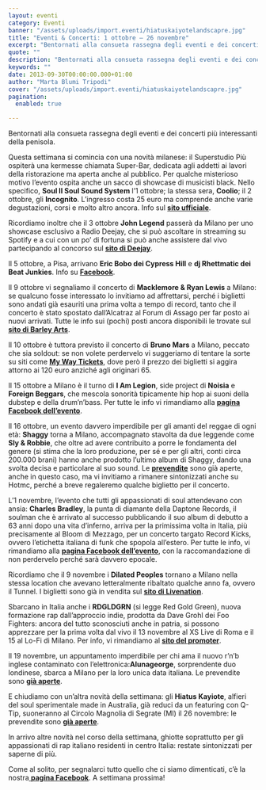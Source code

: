 ```yaml
---
layout: eventi
category: Eventi
banner: "/assets/uploads/import.eventi/hiatuskaiyotelandscapre.jpg"
title: "Eventi & Concerti: 1 ottobre – 26 novembre"
excerpt: "Bentornati alla consueta rassegna degli eventi e dei concerti più interessanti della penisola. Questa settimana si comincia con una novità milanese: il Superstudio Più ospiterà una kermesse chiamata Super-Bar, dedicata agli addetti ai lavori della ristorazione ma aperta anche al pubblico. Per qualche misterioso motivo l’evento ospita anche un sacco di showcase di musicisti black. [&hellip"
quote: ""
description: "Bentornati alla consueta rassegna degli eventi e dei concerti più interessanti della penisola. Questa settimana si comincia con una novità milanese: il Superstudio Più ospiterà una kermesse chiamata Super-Bar, dedicata agli addetti ai lavori della ristorazione ma aperta anche al pubblico. Per qualche misterioso motivo l’evento ospita anche un sacco di showcase di musicisti black. [&hellip"
keywords: ""
date: 2013-09-30T00:00:00.000+01:00
author: "Marta Blumi Tripodi"
cover: "/assets/uploads/import.eventi/hiatuskaiyotelandscapre.jpg"
pagination:
  enabled: true

---
```


Bentornati alla consueta rassegna degli eventi e dei concerti più interessanti della penisola.

Questa settimana si comincia con una novità milanese: il Superstudio Più ospiterà una kermesse chiamata Super-Bar, dedicata agli addetti ai lavori della ristorazione ma aperta anche al pubblico. Per qualche misterioso motivo l’evento ospita anche un sacco di showcase di musicisti black. Nello specifico, **Soul II Soul Sound System** l’1 ottobre; la stessa sera, **Coolio**; il 2 ottobre, gli **Incognito**. L’ingresso costa 25 euro ma comprende anche varie degustazioni, corsi e molto altro ancora. Info sul [**sito ufficiale**](http://www.ticket.it/superbar/index.html "http://www.ticket.it/superbar/index.html").

Ricordiamo inoltre che il 3 ottobre **John Legend** passerà da Milano per uno showcase esclusivo a Radio Deejay, che si può ascoltare in streaming su Spotify e a cui con un po’ di fortuna si può anche assistere dal vivo partecipando al concorso sul [**sito di Deejay**](http://www.deejay.it/eventi/john-legend-livedeejay-con-spotify/350734/ "http://www.deejay.it/eventi/john-legend-livedeejay-con-spotify/350734/").

Il 5 ottobre, a Pisa, arrivano **Eric Bobo dei Cypress Hill** e **dj Rhettmatic dei Beat Junkies**. Info su [**Facebook**](https://www.facebook.com/ReverseSoundCafe?fref=ts "https://www.facebook.com/ReverseSoundCafe?fref=ts").

Il 9 ottobre vi segnaliamo il concerto di **Macklemore & Ryan Lewis** a Milano: se qualcuno fosse interessato lo invitiamo ad affrettarsi, perché i biglietti sono andati già esauriti una prima volta a tempo di record, tanto che il concerto è stato spostato dall’Alcatraz al Forum di Assago per far posto ai nuovi arrivati. Tutte le info sui (pochi) posti ancora disponibili le trovate sul [**sito di Barley Arts**](http://www.barleyarts.com/Concerti/1/3/8410/macklemore-and-ryan-lewis-milano "http://www.barleyarts.com/Concerti/1/3/8410/macklemore-and-ryan-lewis-milano").

Il 10 ottobre è tuttora previsto il concerto di **Bruno Mars** a Milano, peccato che sia soldout: se non volete perdervelo vi suggeriamo di tentare la sorte su siti come [**My Way Tickets**](http://www.mywayticket.it/buy/10511/bruno-mars/mediolanum-forum-assago/bruno-mars "http://www.mywayticket.it/buy/10511/bruno-mars/mediolanum-forum-assago/bruno-mars"), dove però il prezzo dei biglietti si aggira attorno ai 120 euro anziché agli originari 65.

Il 15 ottobre a Milano è il turno di **I Am Legion**, side project di **Noisia** e **Foreign Beggars**, che mescola sonorità tipicamente hip hop ai suoni della dubstep e della drum’n’bass. Per tutte le info vi rimandiamo alla [**pagina Facebook dell’evento**](https://www.facebook.com/events/172899772886795/ "https://www.facebook.com/events/172899772886795/").

Il 16 ottobre, un evento davvero imperdibile per gli amanti del reggae di ogni età: **Shaggy** torna a Milano, accompagnato stavolta da due leggende come **Sly & Robbie**, che oltre ad avere contribuito a porre le fondamenta del genere (si stima che la loro produzione, per sé e per gli altri, conti circa 200.000 brani) hanno anche prodotto l’ultimo album di Shaggy, dando una svolta decisa e particolare al suo sound. Le [**prevendite**](http://www.ticketone.it/shaggy-biglietti.html?affiliate=ITT&doc=artistPages/tickets&fun=artist&action=tickets&kuid=462890 "http://www.ticketone.it/shaggy-biglietti.html?affiliate=ITT&doc=artistPages/tickets&fun=artist&action=tickets&kuid=462890") sono già aperte, anche in questo caso, ma vi invitiamo a rimanere sintonizzati anche su Hotmc, perché a breve regaleremo qualche biglietto per il concerto.

L’1 novembre, l’evento che tutti gli appassionati di soul attendevano con ansia: **Charles Bradley**, la punta di diamante della Daptone Records, il soulman che è arrivato al successo pubblicando il suo album di debutto a 63 anni dopo una vita d’inferno, arriva per la primissima volta in Italia, più precisamente al Bloom di Mezzago, per un concerto targato Record Kicks, ovvero l’etichetta italiana di funk che spopola all’estero. Per tutte le info, vi rimandiamo alla [**pagina Facebook dell’evento**](https://www.facebook.com/events/510858175668926/?fref=ts "https://www.facebook.com/events/510858175668926/?fref=ts"), con la raccomandazione di non perdervelo perché sarà davvero epocale.

Ricordiamo che il 9 novembre i **Dilated Peoples** tornano a Milano nella stessa location che avevano letteralmente ribaltato qualche anno fa, ovvero il Tunnel. I biglietti sono già in vendita sul [**sito di Livenation**](https://www.livenation.it/artist/dilated-peoples-tickets "http://www.livenation.it/artist/dilated-peoples-tickets").

Sbarcano in Italia anche i **RDGLDGRN** (si legge Red Gold Green), nuova formazione rap dall’approccio indie, prodotta da Dave Grohl dei Foo Fighters: ancora del tutto sconosciuti anche in patria, si possono apprezzare per la prima volta dal vivo il 13 novembre al XS Live di Roma e il 15 al Lo-Fi di Milano. Per info, vi rimandiamo al [**sito del promoter**](http://www.eflive.it/home.html "http://www.eflive.it/home.html").

Il 19 novembre, un appuntamento imperdibile per chi ama il nuovo r’n’b inglese contaminato con l’elettronica:**Alunageorge**, sorprendente duo londinese, sbarca a Milano per la loro unica data italiana. Le prevendite sono [**già aperte**](http://www.barleyarts.com/Concerti/1/3/8585/alunageorge-milano "http://www.barleyarts.com/Concerti/1/3/8585/alunageorge-milano").

E chiudiamo con un’altra novità della settimana: gli **Hiatus Kayiote**, alfieri del soul sperimentale made in Australia, già reduci da un featuring con Q-Tip, suoneranno al Circolo Magnolia di Segrate (MI) il 26 novembre: le prevendite sono [**già aperte**](http://www.ticketone.it/hiatus-kaiyote-biglietti.html?affiliate=ITT&doc=artistPages/tickets&fun=artist&action=tickets&kuid=483339 "http://www.ticketone.it/hiatus-kaiyote-biglietti.html?affiliate=ITT&doc=artistPages/tickets&fun=artist&action=tickets&kuid=483339").

In arrivo altre novità nel corso della settimana, ghiotte soprattutto per gli appassionati di rap italiano residenti in centro Italia: restate sintonizzati per saperne di più.

Come al solito, per segnalarci tutto quello che ci siamo dimenticati, c’è la nostra[ **pagina Facebook**](https://www.facebook.com/pages/Hotmccom/263605365068?fref=ts "https://www.facebook.com/pages/Hotmccom/263605365068?fref=ts"). A settimana prossima!